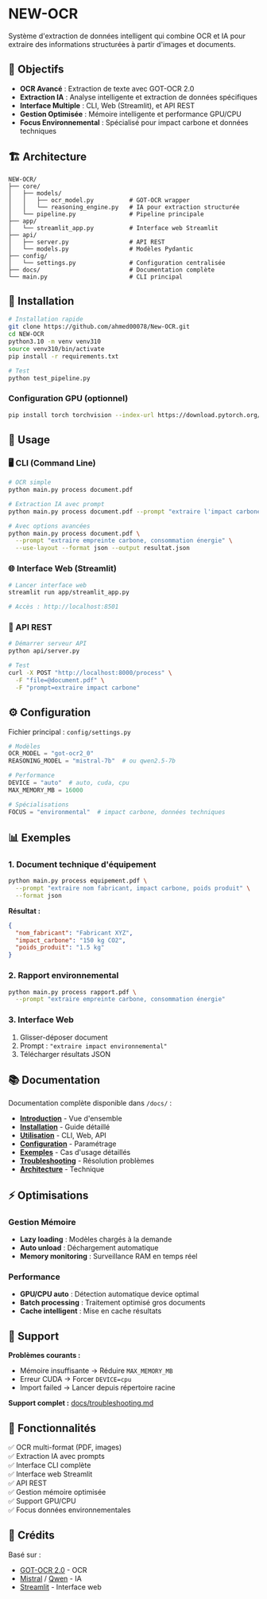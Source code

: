 # NEW-OCR

Système d'extraction de données intelligent qui combine OCR et IA pour extraire des informations structurées à partir d'images et documents.

## 🎯 Objectifs

- **OCR Avancé** : Extraction de texte avec GOT-OCR 2.0
- **Extraction IA** : Analyse intelligente et extraction de données spécifiques
- **Interface Multiple** : CLI, Web (Streamlit), et API REST
- **Gestion Optimisée** : Mémoire intelligente et performance GPU/CPU
- **Focus Environnemental** : Spécialisé pour impact carbone et données techniques

## 🏗️ Architecture

```
NEW-OCR/
├── core/
│   ├── models/
│   │   ├── ocr_model.py          # GOT-OCR wrapper
│   │   └── reasoning_engine.py   # IA pour extraction structurée
│   └── pipeline.py               # Pipeline principale
├── app/
│   └── streamlit_app.py          # Interface web Streamlit
├── api/
│   ├── server.py                 # API REST
│   └── models.py                 # Modèles Pydantic
├── config/
│   └── settings.py               # Configuration centralisée
├── docs/                         # Documentation complète
└── main.py                       # CLI principal
```

## 🚀 Installation

```bash
# Installation rapide
git clone https://github.com/ahmed00078/New-OCR.git
cd NEW-OCR
python3.10 -m venv venv310
source venv310/bin/activate
pip install -r requirements.txt

# Test
python test_pipeline.py
```

### Configuration GPU (optionnel)
```bash
pip install torch torchvision --index-url https://download.pytorch.org/whl/cu118
```

## 📖 Usage

### 🖥️ CLI (Command Line)
```bash
# OCR simple
python main.py process document.pdf

# Extraction IA avec prompt
python main.py process document.pdf --prompt "extraire l'impact carbone et le poids du produit"

# Avec options avancées
python main.py process document.pdf \
  --prompt "extraire empreinte carbone, consommation énergie" \
  --use-layout --format json --output resultat.json
```

### 🌐 Interface Web (Streamlit)
```bash
# Lancer interface web
streamlit run app/streamlit_app.py

# Accès : http://localhost:8501
```

### 🔌 API REST
```bash
# Démarrer serveur API
python api/server.py

# Test
curl -X POST "http://localhost:8000/process" \
  -F "file=@document.pdf" \
  -F "prompt=extraire impact carbone"
```

## ⚙️ Configuration

Fichier principal : `config/settings.py`
```python
# Modèles
OCR_MODEL = "got-ocr2_0"
REASONING_MODEL = "mistral-7b"  # ou qwen2.5-7b

# Performance  
DEVICE = "auto"  # auto, cuda, cpu
MAX_MEMORY_MB = 16000

# Spécialisations
FOCUS = "environmental"  # impact carbone, données techniques
```

## 📊 Exemples

### 1. Document technique d'équipement
```bash
python main.py process equipement.pdf \
  --prompt "extraire nom fabricant, impact carbone, poids produit" \
  --format json
```

**Résultat :**
```json
{
  "nom_fabricant": "Fabricant XYZ",
  "impact_carbone": "150 kg CO2",
  "poids_produit": "1.5 kg"
}
```

### 2. Rapport environnemental
```bash
python main.py process rapport.pdf \
  --prompt "extraire empreinte carbone, consommation énergie"
```

### 3. Interface Web
1. Glisser-déposer document
2. Prompt : `"extraire impact environnemental"`
3. Télécharger résultats JSON

## 📚 Documentation

Documentation complète disponible dans `/docs/` :
- **[Introduction](docs/introduction.md)** - Vue d'ensemble
- **[Installation](docs/installation.md)** - Guide détaillé  
- **[Utilisation](docs/utilisation.md)** - CLI, Web, API
- **[Configuration](docs/configuration.md)** - Paramétrage
- **[Exemples](docs/exemples.md)** - Cas d'usage détaillés
- **[Troubleshooting](docs/troubleshooting.md)** - Résolution problèmes
- **[Architecture](docs/architecture.md)** - Technique

## ⚡ Optimisations

### Gestion Mémoire
- **Lazy loading** : Modèles chargés à la demande
- **Auto unload** : Déchargement automatique
- **Memory monitoring** : Surveillance RAM en temps réel

### Performance
- **GPU/CPU auto** : Détection automatique device optimal
- **Batch processing** : Traitement optimisé gros documents
- **Cache intelligent** : Mise en cache résultats

## 🐛 Support

**Problèmes courants :**
- Mémoire insuffisante → Réduire `MAX_MEMORY_MB`
- Erreur CUDA → Forcer `DEVICE=cpu`
- Import failed → Lancer depuis répertoire racine

**Support complet :** [docs/troubleshooting.md](docs/troubleshooting.md)

## 🚀 Fonctionnalités

✅ OCR multi-format (PDF, images)  
✅ Extraction IA avec prompts  
✅ Interface CLI complète  
✅ Interface web Streamlit  
✅ API REST  
✅ Gestion mémoire optimisée  
✅ Support GPU/CPU  
✅ Focus données environnementales  

## 🤝 Crédits

Basé sur :
- [GOT-OCR 2.0](https://github.com/Ucas-HaoranWei/GOT-OCR2.0) - OCR
- [Mistral](https://mistral.ai/) / [Qwen](https://github.com/QwenLM/Qwen2.5) - IA
- [Streamlit](https://streamlit.io/) - Interface web